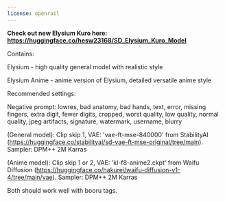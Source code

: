 ```yaml
---
license: openrail
---
```


**Check out new Elysium Kuro here: https://huggingface.co/hesw23168/SD_Elysium_Kuro_Model**

Contains:

Elysium - high quality general model with realistic style

Elysium Anime - anime version of Elysium, detailed versatile anime style


Recommended settings:

Negative prompt: lowres, bad anatomy, bad hands, text, error, missing fingers, extra digit, fewer digits, cropped, worst quality, low quality, normal quality, jpeg artifacts, signature, watermark, username, blurry

(General model): Clip skip 1, VAE: 'vae-ft-mse-840000' from StabilityAI (https://huggingface.co/stabilityai/sd-vae-ft-mse-original/tree/main). Sampler: DPM++ 2M Karras

(Anime model): Clip skip 1 or 2, VAE: 'kl-f8-anime2.ckpt' from Waifu Diffusion (https://huggingface.co/hakurei/waifu-diffusion-v1-4/tree/main/vae). Sampler: DPM++ 2M Karras


Both should work well with booru tags.
